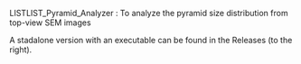 LISTLIST_Pyramid_Analyzer : To analyze the pyramid size distribution from top-view SEM images

A stadalone version with an executable can be found in the Releases (to the right).
